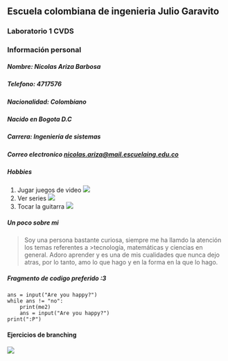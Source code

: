 ## **Escuela colombiana de ingenieria Julio Garavito**
### **Laboratorio 1 CVDS**
### **Información personal**
##### **Nombre:** _Nicolas Ariza Barbosa_
##### **Telefono:** _4717576_
##### **Nacionalidad:** _Colombiano_
##### **Nacido en Bogota D.C**
##### **Carrera:** _Ingeniería de sistemas_
##### **Correo electronico** nicolas.ariza@mail.escuelaing.edu.co
##### **Hobbies**
1) Jugar juegos de video
![](https://videojuegosfantasy.com/wp-content/uploads/2022/03/el-video-juego-mas-jugado.jpg.webp)
2) Ver series
![](https://media.es.wired.com/photos/6327414264fe55a038bdcb1a/master/w_1600,c_limit/StrangerThings_StrangerThings4_9_01_53_00_15.jpg)
3) Tocar la guitarra
![](https://musicbox.com.co/wp-content/uploads/2022/06/6022050-A.jpg)
##### **Un poco sobre mi**

>Soy una persona bastante curiosa, siempre me ha llamdo la atención los temas referentes a >tecnología, matemáticas y ciencias en general. Adoro aprender y es una de mis cualidades que nunca dejo atras, por lo tanto, amo lo que hago y en la forma en la que lo hago.
##### **Fragmento de codigo preferido :3**
```
ans = input("Are you happy?")
while ans != "no":
    print(me2)
    ans = input("Are you happy?")
print(":P")
```
#### Ejercicios de branching
![](main/CVDS-LAB1-ARIZA_2023_1/E1.png)
